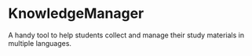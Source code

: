 # KnowledgeManager
A handy tool to help students collect and manage their study materials in multiple languages.
